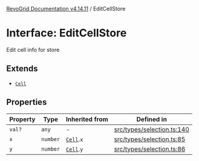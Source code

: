 [RevoGrid Documentation v4.14.11](README.md) / EditCellStore

# Interface: EditCellStore

Edit cell info for store

## Extends

- [`Cell`](Interface.Cell.md)

## Properties

| Property | Type | Inherited from | Defined in |
| ------ | ------ | ------ | ------ |
| `val?` | `any` | - | [src/types/selection.ts:140](https://github.com/revolist/revogrid/blob/8390153a63782c6f2a806fb42e5983525eb9dc87/src/types/selection.ts#L140) |
| `x` | `number` | [`Cell`](Interface.Cell.md).`x` | [src/types/selection.ts:85](https://github.com/revolist/revogrid/blob/8390153a63782c6f2a806fb42e5983525eb9dc87/src/types/selection.ts#L85) |
| `y` | `number` | [`Cell`](Interface.Cell.md).`y` | [src/types/selection.ts:86](https://github.com/revolist/revogrid/blob/8390153a63782c6f2a806fb42e5983525eb9dc87/src/types/selection.ts#L86) |
